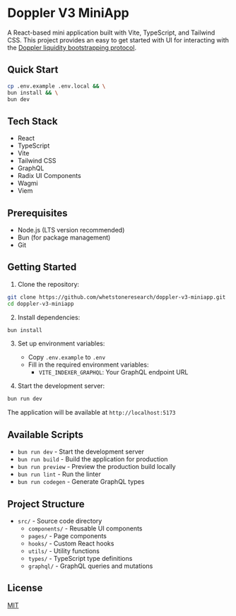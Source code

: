 # Doppler V3 MiniApp

A React-based mini application built with Vite, TypeScript, and Tailwind CSS. This project provides an easy to get started with UI for interacting with the [Doppler liquidity bootstrapping protocol](https://docs.doppler.lol/).

## Quick Start
```bash
cp .env.example .env.local && \
bun install && \
bun dev
```

## Tech Stack

- React 
- TypeScript
- Vite
- Tailwind CSS
- GraphQL
- Radix UI Components
- Wagmi
- Viem

## Prerequisites

- Node.js (LTS version recommended)
- Bun (for package management)
- Git

## Getting Started

1. Clone the repository:
```bash
git clone https://github.com/whetstoneresearch/doppler-v3-miniapp.git
cd doppler-v3-miniapp
```

2. Install dependencies:
```bash
bun install
```

3. Set up environment variables:
   - Copy `.env.example` to `.env`
   - Fill in the required environment variables:
     - `VITE_INDEXER_GRAPHQL`: Your GraphQL endpoint URL

4. Start the development server:
```bash
bun run dev
```

The application will be available at `http://localhost:5173`

## Available Scripts
- `bun run dev` - Start the development server
- `bun run build` - Build the application for production
- `bun run preview` - Preview the production build locally
- `bun run lint` - Run the linter
- `bun run codegen` - Generate GraphQL types

## Project Structure

- `src/` - Source code directory
  - `components/` - Reusable UI components
  - `pages/` - Page components
  - `hooks/` - Custom React hooks
  - `utils/` - Utility functions
  - `types/` - TypeScript type definitions
  - `graphql/` - GraphQL queries and mutations

## License

[MIT](/LICENSE)